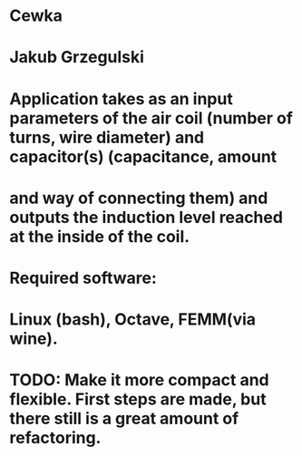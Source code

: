 # Cewka
# Jakub Grzegulski
# Application takes as an input parameters of the air coil (number of turns, wire diameter) and capacitor(s) (capacitance, amount
# and way of connecting them) and outputs the induction level reached at the inside of the coil.
# Required software:
# Linux (bash), Octave, FEMM(via wine).
#
# TODO: Make it more compact and flexible. First steps are made, but there still is a great amount of refactoring.
